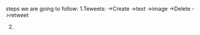 steps we are going to follow:
1.Teweets:
    ->Create
        ->text
        ->image
    ->Delete
    ->retweet

2.